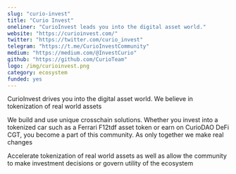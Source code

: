 ```yaml
---
slug: "curio-invest"
title: "Curio Invest"
oneliner: "CurioInvest leads you into the digital asset world."
website: "https://curioinvest.com/"
twitter: "https://twitter.com/curio_invest"
telegram: "https://t.me/CurioInvestCommunity"
medium: "https://medium.com/@InvestCurio"
github: "https://github.com/CurioTeam"
logo: /img/curioinvest.png
category: ecosystem
funded: yes
---
```


CurioInvest drives you into the digital asset world. We believe in tokenization of real world assets

We build and use unique crosschain solutions. Whether you invest into a tokenized car such as a Ferrari F12tdf asset token or earn on CurioDAO DeFi CGT, you become a part of this community. As only together we make real changes

Accelerate tokenization of real world assets as well as allow the community to make investment decisions or govern utility of the ecosystem
